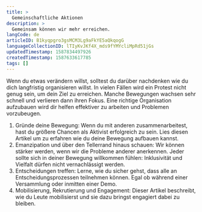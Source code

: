 ```yaml
---
title: >
  Gemeinschaftliche Aktionen
description: >
  Gemeinsam können wir mehr erreichen.
langCode: de
articleID: B1kyqpgro3gsMCM3Lg9aFkYE5aQkqogG
languageCollectionID: lTIyKvJKf4X_mds9fYMYcliMpRd51jGs
updatedTimestamp: 1587834497926
createdTimestamp: 1587633617785
tags: []
---
```


Wenn du etwas verändern willst, solltest du darüber nachdenken wie du dich langfristig organisieren willst. In vielen Fällen wird ein Protest nicht genug sein, um dein Ziel zu erreichen. Manche Bewegungen wachsen sehr schnell und verlieren dann ihren Fokus. Eine richtige Organisation aufzubauen wird dir helfen effektiver zu arbeiten und Problemen vorzubeugen.

1.  Gründe deine Bewegung: Wenn du mit anderen zusammenarbeitest, hast du größere Chancen als Aktivist erfolgreich zu sein. Lies diesen Artikel um zu erfahren wie du deine Bewegung aufbauen kannst.
2.  Emanzipation und über den Tellerrand hinaus schauen: Wir können stärker werden, wenn wir die Probleme anderer anerkennen. Jeder sollte sich in deiner Bewegung willkommen fühlen: Inklusivität und Vielfalt dürfen nicht vernachlässigt werden.
3.  Entscheidungen treffen: Lerne, wie du sicher gehst, dass alle an Entscheidungsprozessen teilnehmen können. Egal ob während einer Versammlung oder inmitten einer Demo.
4.  Mobilisierung, Rekrutierung und Engagement: Dieser Artikel beschreibt, wie du Leute mobilisierst und sie dazu bringst engagiert dabei zu bleiben.